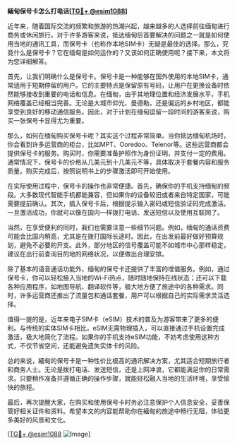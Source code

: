 **緬甸保号卡怎么打电话[[TG💪+ @esim1088](https://t.me/s/esim1088)]**

近年来，随着国际交流的频繁和旅游的热潮兴起，越来越多的人选择前往缅甸进行商务或休闲旅行。对于许多游客来说，抵达缅甸后首要解决的问题之一就是如何使用当地的通讯工具，而保号卡（也称作本地SIM卡）无疑是最佳的选择。那么，究竟什么是保号卡？它在缅甸是如何运作的？又该如何正确使用呢？接下来，本文将为您详细解答。

首先，让我们明确什么是保号卡。保号卡是一种能够在国外使用的本地SIM卡，通常适用于短期停留的用户。它的主要特点是保留原有号码，让用户在更换设备时依然能够接收到重要的电话和信息。在缅甸，由于其地理位置和经济发展水平，手机网络覆盖已经相当完善。无论是大城市仰光、曼德勒，还是偏远的乡村地区，都能享受到良好的移动通信服务。因此，对于计划在缅甸逗留一段时间的游客来说，购买一张保号卡显得尤为重要。

那么，如何在缅甸购买保号卡呢？其实这个过程非常简单。当你抵达缅甸机场时，你会看到许多运营商的柜台，比如MPT、Ooredoo、Telenor等。这些运营商都会提供保号卡的服务。购买时，你需要准备护照作为身份证明，并支付一定的费用。通常情况下，保号卡的价格从几美元到十几美元不等，具体取决于套餐内容和服务质量。购买完成后，按照说明书上的步骤激活即可开始使用。

在实际使用过程中，保号卡的操作也非常便捷。首先，确保你的手机支持缅甸的频段。大多数现代智能手机都能兼容，但如果你的设备较旧或者来自特定国家，可能需要提前确认。其次，插入保号卡后，根据提示输入密码或短信验证码完成激活。一旦激活成功，你就可以像在国内一样拨打电话、发送短信以及使用互联网了。

当然，在享受便利的同时，我们也需要注意一些细节问题。例如，缅甸的通话资费可能会比国内稍高，尤其是在拨打国际长途时。因此，在出发前最好做好预算规划，避免不必要的开支。此外，部分地区的信号覆盖可能不如城市中心那样稳定，建议在出行前查询目的地的网络状况，以便做出合理安排。

除了基本的语音通话功能外，缅甸的保号卡还提供了丰富的增值服务。例如，通过保号卡，你可以轻松接入当地的Wi-Fi热点，随时随地保持在线状态；还可以下载各种应用程序，如地图导航、翻译软件等，极大地方便了旅途中的各种需求。同时，许多运营商还推出了流量包和通话套餐，用户可以根据自己的实际需求灵活选择。

值得一提的是，近年来电子SIM卡（eSIM）技术的普及为游客带来了更多的便利。与传统的实体SIM卡相比，eSIM无需物理插入，可以直接通过手机设置完成激活，极大地简化了流程。如果你的手机支持eSIM功能，不妨考虑使用这种方式，不仅节省空间，还能避免遗失实体卡的风险。

总的来说，緬甸的保号卡是一种性价比极高的通讯解决方案，尤其适合短期旅行者和商务人士。无论是拨打电话、发送短信，还是上网冲浪，它都能满足你的日常需求。只要稍作准备并遵循正确的操作步骤，就能轻松融入当地的生活环境，享受愉快的旅程。

最后，再次提醒大家，在购买和使用保号卡时务必注意保护个人信息安全，妥善保管好相关证件和资料。希望本文的内容能帮助你在緬甸的旅途中畅行无阻，体验更多美好的风景和文化。

[[TG💪+ @esim1088](https://t.me/s/esim1088) ![Image](https://i.postimg.cc/4NQfJmqS/Snipaste-2025-05-13-00-14-12.png)]